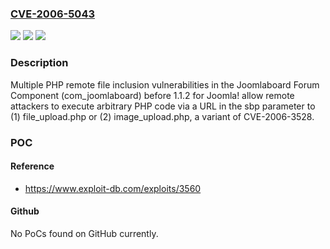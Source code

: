 ### [CVE-2006-5043](https://cve.mitre.org/cgi-bin/cvename.cgi?name=CVE-2006-5043)
![](https://img.shields.io/static/v1?label=Product&message=n%2Fa&color=blue)
![](https://img.shields.io/static/v1?label=Version&message=n%2Fa&color=blue)
![](https://img.shields.io/static/v1?label=Vulnerability&message=n%2Fa&color=brighgreen)

### Description

Multiple PHP remote file inclusion vulnerabilities in the Joomlaboard Forum Component (com_joomlaboard) before 1.1.2 for Joomla! allow remote attackers to execute arbitrary PHP code via a URL in the sbp parameter to (1) file_upload.php or (2) image_upload.php, a variant of CVE-2006-3528.

### POC

#### Reference
- https://www.exploit-db.com/exploits/3560

#### Github
No PoCs found on GitHub currently.

